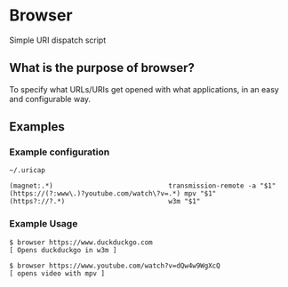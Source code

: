 # Browser

Simple URI dispatch script


## What is the purpose of browser?

To specify what URLs/URIs get opened with what applications, in an easy and
configurable way.

## Examples

### Example configuration

`~/.uricap`

```
(magnet:.*)                             transmission-remote -a "$1"
(https://(?:www\.)?youtube.com/watch\?v=.*) mpv "$1"
(https?://?.*)                          w3m "$1"
```


### Example Usage

```
$ browser https://www.duckduckgo.com
[ Opens duckduckgo in w3m ]
```

```
$ browser https://www.youtube.com/watch?v=dQw4w9WgXcQ
[ opens video with mpv ]
```

